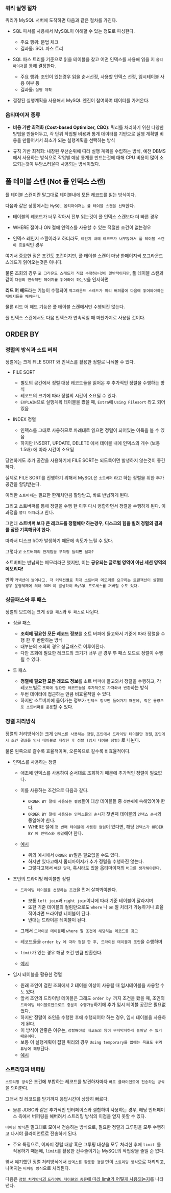 ### 쿼리 실행 절차

쿼리가 MySQL 서버에 도착하면 다음과 같은 절차를 가진다.

- SQL 파서를 사용해서 MySQL이 이해할 수 있는 정도로 파싱한다.
    - 주요 행위: 문법 체크
    - 결과물: SQL 파스 트리

- SQL 파스 트리를 기준으로 읽을 테이블을 찾고 어떤 인덱스를 사용해 읽을 지 `옵티마이저`를 통해 결정한다.
    - 주요 행위: 조인이 있는경우 읽을 순서선정, 사용할 인덱스 선정, 임시테이블 사용 여부 등
    - 결과물: `실행 계획`

- 결정된 실행계획을 사용해서 MySQL 엔진이 참여하여 데이터를 가져온다.

### 옵티마이저 종류

- **비용 기반 최적화 (Cost-based Optimizer, CBO)**: 쿼리를 처리하기 위한 다양한 방법을 만들어두고, 각 단위 작업별 비용과 통계 데이터를 기반으로 실행 계획별 비용을 만들어서서 최소가 되는 실행계획을 선택하는 방식

- 규칙 기반 최적화: 내장된 우선순위에 따라 실행 계획을 수립하는 방식, 예전 DBMS에서 사용하는 방식으로 작업별 예상 통계를 만드는것에 대해 CPU 비용이 많이 소모되는것이 부담스러울때 사용되는 방식이었다.

## 풀 테이블 스캔 (Not 풀 인덱스 스캔)

플 테이블 스캔이란 말그대로 테이블내에 모든 레코드를 읽는 방식이다.

다음과 같은 상황에서는 `MySQL 옵티마이저는 풀 테이블 스캔을 선택`한다.

- 테이블의 레코드가 너무 작아서 전부 읽는것이 풀 인덱스 스캔보다 더 빠른 경우

- WHERE 절이나 ON 절에 인덱스를 사용할 수 있는 적절한 조건이 없는경우

- 인덱스 레인지 스캔이라고 하더라도, `레인지 내에 레코드가 너무많아서 풀 테이블 스캔이 효율`적인 경우

여기서 중요한 점은 조건도 조건이지만, 풀 테이블 스캔이 마냥 한페이지씩 포그라운드 스레드가 읽어오는것은 아니다.

물론 조회의 경우 `포 그라운드 스레드가 직접 수행하는것이 일반적이지만`, 풀 테이블 스캔과 같이 `다음의 연속적인 페이지를 읽어와야 하는것`을 인지하면

**리드 어 헤드**라는 기능이 수행되어 `백그라운드 스레드가 미리 버퍼풀에 다음에 읽어와야하는 페이지들을 채워둔다`.

물론 리드 어 헤드 기능은 풀 테이블 스캔에서만 수행되진 않는다.

풀 인덱스 스캔에서도 다음 인덱스가 연속적일 때 마찬가지로 사용될 것이다.

## ORDER BY

### 정렬의 방식과 소트 버퍼

정렬에는 크게 FILE SORT 와 인덱스를 활용한 정렬로 나눠볼 수 있다.

- FILE SORT
    - 별도의 공간에서 정렬 대상 레코드들을 읽어온 후 추가적인 정렬을 수행하는 방식
    - 레코드의 크기에 따라 정렬의 시간이 소요될 수 있다.
    - `EXPLAIN`으로 실행계획 테이블을 봤을 때, `Extra`에 `Using Filesort` 라고 되어있음

- INDEX 정렬
    - 인덱스를 그대로 사용하므로 차례대로 읽으면 정렬이 되어있는 이득을 볼 수 있음
    - 하지만 INSERT, UPDATE, DELETE 에서 테이블 내에 인덱스의 개수 (보통 1.5배) 에 따라 시간이 소요됨

당연하게도 추가 공간을 사용하기에 FILE SORT는 되도록이면 발생하지 않는것이 좋긴하다.

실제로 FILE SORT를 진행하기 위해서 MySQL은 `소트버퍼` 라고 하는 정렬을 위한 추가 공간을 할당받는다.

이러한 `소트버퍼`는 필요한 한계치만큼 할당받고, 바로 반납하게 된다. 

그리고 소트버퍼를 통해 정렬을 수행 한 이후 다시 병합하면서 정렬을 수행하게 된다. 이 과정을 `멀티 머지`라고 한다.

그런데 **소트버퍼 보다 큰 레코드를 정렬해야 하는경우, 디스크의 힘을 빌려 정렬의 결과를 잠깐 기록해둬야 한다.**

따라서 디스크 I/O가 발생하기 때문에 속도가 느릴 수 있다.

그렇다고 `소트버퍼의 한계점을 무작정 늘리면 될까?`

소트버퍼는 반납되는 메모리라곤 했지만, 이는 **공유되는 글로벌 영역이 아닌 세션 영역의 메모리다!**

만약 `커넥션이 늘어나고, 각 커넥션별로 최대 소트버퍼 메모리를 요구하는 트랜잭션이 실행된 경우 운영체제에 의해 OOM 이 발생하여 MySQL 프로세스를 꺼버릴 수도 있다.`

### 싱글패스와 투 패스

정렬의 모드에는 크게 `싱글 패스`와 `투 패스`로 나뉜다.

- 싱글 패스
    - **조회에 필요한 모든 레코드 정보**를 소트 버퍼에 들고와서 기준에 따라 정렬을 수행 한 후 반환하는 방식
    - 대부분의 조회의 경우 싱글패스로 이루어진다.
    - 다만 조회에 필요한 레코드의 크기가 너무 큰 경우 투 패스 모드로 정렬이 수행될 수 있다.

- 투 패스
    - **정렬에 필요한 모든 레코드 정보**를 소트 버퍼에 들고와서 정렬을 수행하고, 각 레코드별로 `조회에 필요한 레코드들을 추가적으로 가져와서 반환`하는 방식
    - 두번 데이터에 접근하는 만큼 비효율적일 수 있다.
    - 하지만 소트버퍼에 들어가는 정보가 `인덱스 정보만 들어가기 때문에, 적은 용량으로 소트버퍼를 운용`할 수 있다.

### 정렬 처리방식

정렬의 처리방식에는 크게 `인덱스를 사용하는 정렬`, `조인에서 드라이빙 테이블만 정렬`, `조인에서 조인 결과를 임시 테이블로 저장한 후 정렬 (임시 테이블 정렬)` 로 나뉜다.

물론 왼쪽으로 갈수록 효율적이며, 오른쪽으로 갈수록 비효율적이다.

- 인덱스를 사용하는 정렬
    - 애초에 인덱스를 사용하여 순서대로 조회하기 때문에 추가적인 정렬이 필요없다.
    - 이를 사용하는 조건으로 다음과 같다.
        - `ORDER BY 절에 사용되는 컬럼`들이 대상 테이블들 중 `첫번째`에 속해있어야 한다.
        - `ORDER BY 절에 사용되는 인덱스들의 순서`가 첫번째 테이블의 `인덱스 순서`와 동일해야 한다.
        - WHERE 절에 `첫 번째 테이블에 사용된 컬럼`이 있다면, 해당 `인덱스가 ORDER BY 에 인덱스와 동일`해야 한다.

    - <a href="../src/using_index_sort.sql">예시</a>
        - 위의 예시에서 `ORDER BY`절은 필요없을 수도 있다.
        - 하지만 있다고해서 옵티마이저가 추가 정렬을 수행하진 않는다.
        - 그렇다고해서 `빼진 말자`, 혹시라도 있을 옵티마이저의 `버그를 생각해야한다.`

- 조인의 드라이빙 테이블만 정렬
    - `드라이빙 테이블을 선정하는 조건`을 먼저 살펴봐야한다.
        - 보통 `left join`과 `right join`이냐에 따라 기준 테이블이 달라지며
        - 또한 기준 테이블의 컬럼만으로도 `where` 나 `on` 절 처리가 가능하거나 효율적이라면 드라이빙 테이블이 된다.
        - 반대는 드라이븐 테이블이 된다.

    - 그래서 `드라이빙 테이블`에 `where 절 조건에 해당하는 레코드를 찾고`
    - 레코드들을 `order by 에 따라 정렬 한 후, 드라이븐 테이블과 조인`을 수행하며
    - `limit`가 있는 경우 해당 조건 만큼 반환한다.
    - <a href="../src/using_driving_table_in_join_condition.sql">예시</a>

- 임시 테이블을 활용한 정렬
    - 원래 조인이 걸린 조회에서 2 테이블 이상이 사용될 때 임시테이블을 사용할 수도 있다.
    - 앞서 조인의 드라이빙 테이블은 그래도 `order by `까지 조건을 봤을 때, 조인의 `드라이빙 테이블로만으로도 충분히 수행가능`하기에 추가 임시 테이블 공간은 필요없었다.
    - 하지만 정렬이 조인을 수행한 후에 수행되어야 하는 경우, 임시 테이블을 사용하게 된다.
    - 이 방식이 안좋은 이유는, `정렬해야할 레코드의 양이 무지막지하게 늘어날 수 있기 때문이다.`
    - 보통 이 실행계획이 잡힌 쿼리의 경우 `Using temporary를 없애는 목표도 쿼리 튜닝에 해당`된다.
    - <a href="../src/using_temporary_table_in_join_condition.sql">예시</a>

### 스트리밍과 버퍼링

`스트리밍 방식`은 조건에 부합하는 레코드를 발견하자마자 `바로 클라이언트에 전송하는 방식`을 의미한다.

그래서 첫 레코드를 받기까지 응답시간이 상당히 빠르다.

- 물론 JDBC와 같은 추가적인 인터페이스와 결합하여 사용하는 경우, 해당 인터페이스 측에서 버퍼링을 해버려서 스트리밍 방식의 이점을 얻지 못할 수 있다.

`버퍼링 방식`은 말그대로 모아서 전송하는 방식으로, 필요한 정렬과 그루핑을 모두 수행하고 나서야 클라이언트로 전송하게 된다.

- 주요 특징으로, 어짜피 정렬 대상 혹은 그루핑 대상을 모두 처리한 후에 `limit `를 적용하기 때문에, `limit`를 활용한 건수줄이기는 MySQL의 작업량을 줄일 순 없다.

앞서 얘기했던 정렬 처리방식에서 `인덱스를 활용한 정렬` 만이 `스트리밍 방식`으로 처리되고, 나머지는 `버퍼링 방식`으로 처리된다.

다음은 <a href="../src/using_limit_by_sort_type.sql">`정렬 처리방식`과 `드라이빙 테이블의 종류`에 따라 limit가 어떻게 사용되는지</a>를 나타낸다.

    


